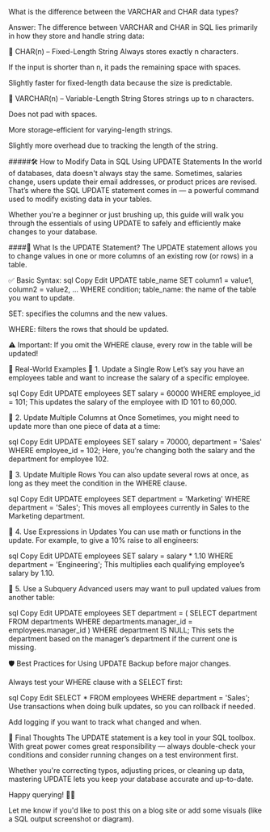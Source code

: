 What is the difference between the VARCHAR and CHAR data types?

Answer: 
The difference between VARCHAR and CHAR in SQL lies primarily in how they store and handle string data:

🔸 CHAR(n) – Fixed-Length String
Always stores exactly n characters.

If the input is shorter than n, it pads the remaining space with spaces.

Slightly faster for fixed-length data because the size is predictable.

🔸 VARCHAR(n) – Variable-Length String
Stores strings up to n characters.

Does not pad with spaces.

More storage-efficient for varying-length strings.

Slightly more overhead due to tracking the length of the string.




#####🛠️ How to Modify Data in SQL Using UPDATE Statements
In the world of databases, data doesn't always stay the same. Sometimes, salaries change, users update their email addresses, or product prices are revised. That’s where the SQL UPDATE statement comes in — a powerful command used to modify existing data in your tables.

Whether you're a beginner or just brushing up, this guide will walk you through the essentials of using UPDATE to safely and efficiently make changes to your database.

####🔄 What Is the UPDATE Statement?
The UPDATE statement allows you to change values in one or more columns of an existing row (or rows) in a table.

✅ Basic Syntax:
sql
Copy
Edit
UPDATE table_name
SET column1 = value1,
    column2 = value2,
    ...
WHERE condition;
table_name: the name of the table you want to update.

SET: specifies the columns and the new values.

WHERE: filters the rows that should be updated.

⚠️ Important: If you omit the WHERE clause, every row in the table will be updated!

🧪 Real-World Examples
🎯 1. Update a Single Row
Let’s say you have an employees table and want to increase the salary of a specific employee.

sql
Copy
Edit
UPDATE employees
SET salary = 60000
WHERE employee_id = 101;
This updates the salary of the employee with ID 101 to 60,000.

📝 2. Update Multiple Columns at Once
Sometimes, you might need to update more than one piece of data at a time:

sql
Copy
Edit
UPDATE employees
SET salary = 70000,
    department = 'Sales'
WHERE employee_id = 102;
Here, you’re changing both the salary and the department for employee 102.

🔄 3. Update Multiple Rows
You can also update several rows at once, as long as they meet the condition in the WHERE clause.

sql
Copy
Edit
UPDATE employees
SET department = 'Marketing'
WHERE department = 'Sales';
This moves all employees currently in Sales to the Marketing department.

🧮 4. Use Expressions in Updates
You can use math or functions in the update. For example, to give a 10% raise to all engineers:

sql
Copy
Edit
UPDATE employees
SET salary = salary * 1.10
WHERE department = 'Engineering';
This multiplies each qualifying employee’s salary by 1.10.

🔁 5. Use a Subquery
Advanced users may want to pull updated values from another table:

sql
Copy
Edit
UPDATE employees
SET department = (
    SELECT department
    FROM departments
    WHERE departments.manager_id = employees.manager_id
)
WHERE department IS NULL;
This sets the department based on the manager’s department if the current one is missing.

🛡️ Best Practices for Using UPDATE
Backup before major changes.

Always test your WHERE clause with a SELECT first:

sql
Copy
Edit
SELECT * FROM employees WHERE department = 'Sales';
Use transactions when doing bulk updates, so you can rollback if needed.

Add logging if you want to track what changed and when.

🚀 Final Thoughts
The UPDATE statement is a key tool in your SQL toolbox. With great power comes great responsibility — always double-check your conditions and consider running changes on a test environment first.

Whether you're correcting typos, adjusting prices, or cleaning up data, mastering UPDATE lets you keep your database accurate and up-to-date.

Happy querying! 🧑‍💻

Let me know if you'd like to post this on a blog site or add some visuals (like a SQL output screenshot or diagram).
